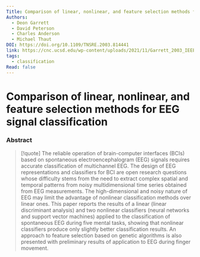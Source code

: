 ```yaml
---
Title: Comparison of linear, nonlinear, and feature selection methods for EEG signal classification
Authors:
  - Deon Garrett
  - David Peterson
  - Charles Anderson
  - Michael Thaut
DOI: https://doi.org/10.1109/TNSRE.2003.814441
link: https://cnc.ucsd.edu/wp-content/uploads/2021/11/Garrett_2003_IEEE_Trans_Neural_Sys_Rehab_Eng.pdf
tags:
  - classification
Read: false
---
```


# Comparison of linear, nonlinear, and feature selection methods for EEG signal classification

### Abstract
>[!quote] The reliable operation of brain-computer interfaces (BCIs) based on spontaneous electroencephalogram (EEG) signals requires accurate classification of multichannel EEG. The design of EEG representations and classifiers for BCI are open research questions whose difficulty stems from the need to extract complex spatial and temporal patterns from noisy multidimensional time series obtained from EEG measurements. The high-dimensional and noisy nature of EEG may limit the advantage of nonlinear classification methods over linear ones. This paper reports the results of a linear (linear discriminant analysis) and two nonlinear classifiers (neural networks and support vector machines) applied to the classification of spontaneous EEG during five mental tasks, showing that nonlinear classifiers produce only slightly better classification results. An approach to feature selection based on genetic algorithms is also presented with preliminary results of application to EEG during finger movement.

